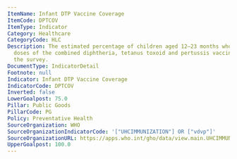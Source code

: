 ```yaml
---
ItemName: Infant DTP Vaccine Coverage
ItemCode: DPTCOV
ItemType: Indicator
Category: Healthcare
CategoryCode: HLC
Description: The estimated percentage of children aged 12–23 months who received three
  doses of the combined diphtheria, tetanus toxoid and pertussis vaccine time before
  the survey.
DocumentType: IndicatorDetail
Footnote: null
Indicator: Infant DTP Vaccine Coverage
IndicatorCode: DPTCOV
Inverted: false
LowerGoalpost: 75.0
Pillar: Public Goods
PillarCode: PG
Policy: Preventative Health
SourceOrganization: WHO
SourceOrganizationIndicatorCode: '["UHCIMMUNIZATION"] OR ["vdvp"]'
SourceOrganizationURL: https://apps.who.int/gho/data/view.main.UHCIMMUNIZATIONv?lang=en
UpperGoalpost: 100.0
---
```


